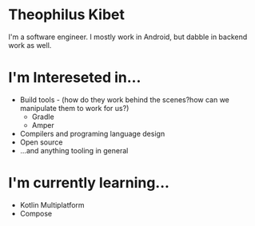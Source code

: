 
# Theophilus Kibet
I'm a software engineer. I mostly work in Android, but dabble in backend work as well.

# I'm Intereseted in...
- Build tools - (how do they work behind the scenes?how can we manipulate them to work for us?)
   - Gradle
   - Amper
 - Compilers and programing language design
 - Open source
 - ...and anything tooling in general

# I'm currently learning...
- Kotlin Multiplatform
- Compose
